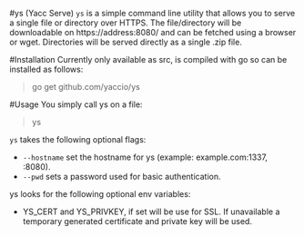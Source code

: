 #ys (Yacc Serve)
`ys` is a simple command line utility that allows you to serve a single file or
directory over HTTPS. The file/directory will be downloadable on
https://address:8080/ and can be fetched using a browser or wget. Directories
will be served directly as a single .zip file.

#Installation
Currently only available as src, is compiled with go so can be installed as
follows:

> go get github.com/yaccio/ys

#Usage
You simply call ys on a file:

> ys <filename>


`ys` takes the following optional flags:

- `--hostname` set the hostname for ys (example: example.com:1337, :8080).
- `--pwd` sets a password used for basic authentication.


ys looks for the following optional env variables:

- YS_CERT and YS_PRIVKEY, if set will be use for SSL. If unavailable
a temporary generated certificate and private key will be used.
